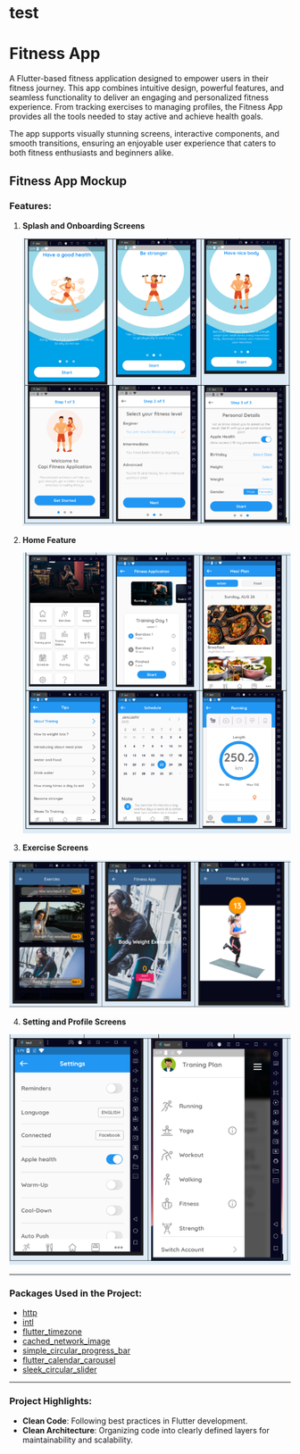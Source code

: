# test

# Fitness App 

A Flutter-based fitness application designed to empower users in their fitness journey. This app combines intuitive design, powerful features, and seamless functionality to deliver an engaging and personalized fitness experience. From tracking exercises to managing profiles, the Fitness App provides all the tools needed to stay active and achieve health goals.

The app supports visually stunning screens, interactive components, and smooth transitions, ensuring an enjoyable user experience that caters to both fitness enthusiasts and beginners alike.



##  Fitness App Mockup

### Features:

1. **Splash and Onboarding Screens**
   
   ![alt text](<Splash and Onbarding Screens.PNG>)

2. **Home Feature**  
   
   ![alt text](<Home Features.PNG>)

3. **Exercise Screens**  

  ![alt text](<Exercise pic.PNG>)

4. **Setting and Profile Screens**  

 ![alt text](<Setting And Profile Screen.PNG>)

---

### Packages Used in the Project:

- [http](https://pub.dev/packages?q=http) 
- [intl](https://pub.dev/packages?q=intl) 
- [flutter_timezone](https://pub.dev/packages/flutter_timezone) 
- [cached_network_image](https://pub.dev/packages/cached_network_image) 
- [simple_circular_progress_bar](https://pub.dev/packages/simple_circular_progress_bar) 
- [flutter_calendar_carousel](https://pub.dev/packages/flutter_calendar_carousel)  
- [sleek_circular_slider](https://pub.dev/packages/sleek_circular_slider) 

---

### Project Highlights:

- **Clean Code**: Following best practices in Flutter development.
- **Clean Architecture**: Organizing code into clearly defined layers for maintainability and scalability.
